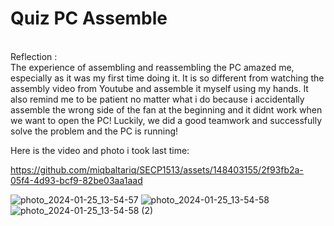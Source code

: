 # Quiz PC Assemble

<br> Reflection : </br>
The experience of assembling and reassembling the PC amazed me, especially as it was my first time doing it. It is so different from watching the assembly video from Youtube and assemble it myself using my hands. It also remind me to be patient no matter what i do because i accidentally assemble the wrong side of the fan at the beginning and it didnt work when we want to open the PC! Luckily, we did a good teamwork and successfully solve the problem and the PC is running!

Here is the video and photo i took last time:

https://github.com/miqbaltariq/SECP1513/assets/148403155/2f93fb2a-05f4-4d93-bcf9-82be03aa1aad



![photo_2024-01-25_13-54-57](https://github.com/miqbaltariq/SECP1513/assets/148403155/d48fb0a1-fb0c-4307-ab5f-739f799c2a5d)
![photo_2024-01-25_13-54-58](https://github.com/miqbaltariq/SECP1513/assets/148403155/ae47dfb2-2706-4446-8881-87c764b8e4bd)
![photo_2024-01-25_13-54-58 (2)](https://github.com/miqbaltariq/SECP1513/assets/148403155/a70e9e5a-0006-434b-97de-a6fd68669216)
